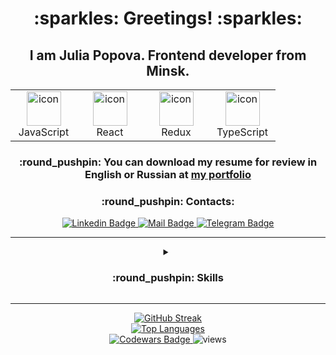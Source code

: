 <div align="center">
<h1> :sparkles: Greetings! :sparkles: </h1>
<h2> I am Julia Popova. Frontend developer from Minsk.</h2>
    <table align="center">
     <tbody>
         <tr>
     <td align="center" width="90">
      <a target="_blank" rel="noopener noreferrer nofollow" href="https://techstack-generator.vercel.app/js-icon.svg"><img src="https://techstack-generator.vercel.app/js-icon.svg" alt="icon" width="55" height="55" data-canonical-src="https://techstack-generator.vercel.app/ts-icon.svg" style="max-width: 100%;"></a>
      <br>JavaScript
    </td>    
    <td align="center" width="90">
      <a target="_blank" rel="noopener noreferrer nofollow" href="https://camo.githubusercontent.com/48a026f4399514afed27e76efb9f48e139a0ba4b613d933a8c7a094dc1da475c/68747470733a2f2f74656368737461636b2d67656e657261746f722e76657263656c2e6170702f72656163742d69636f6e2e737667"> 
           <img src="https://camo.githubusercontent.com/48a026f4399514afed27e76efb9f48e139a0ba4b613d933a8c7a094dc1da475c/68747470733a2f2f74656368737461636b2d67656e657261746f722e76657263656c2e6170702f72656163742d69636f6e2e737667" alt="icon" width="55" height="55" data-canonical-src="https://techstack-generator.vercel.app/react-icon.svg" style="max-width: 100%;"></a>
      <br>React
    </td>
    <td align="center" width="90">
      <a target="_blank" rel="noopener noreferrer nofollow" href="https://camo.githubusercontent.com/f11e1481e5e3499035c7d93b1c29b4ae58c79a188807c27fefb457ffd3ff8963/68747470733a2f2f74656368737461636b2d67656e657261746f722e76657263656c2e6170702f72656475782d69636f6e2e737667">
           <img src="https://camo.githubusercontent.com/f11e1481e5e3499035c7d93b1c29b4ae58c79a188807c27fefb457ffd3ff8963/68747470733a2f2f74656368737461636b2d67656e657261746f722e76657263656c2e6170702f72656475782d69636f6e2e737667" alt="icon" width="55" height="55" data-canonical-src="https://techstack-generator.vercel.app/redux-icon.svg" style="max-width: 100%;"></a>
      <br>Redux
    </td>
    <td align="center" width="90">
      <a target="_blank" rel="noopener noreferrer nofollow" href="https://camo.githubusercontent.com/b8dc7de058b6dca715cef009bc63e74b49f0747d6252cff3da6e7289bf8774d1/68747470733a2f2f74656368737461636b2d67656e657261746f722e76657263656c2e6170702f74732d69636f6e2e737667"><img src="https://camo.githubusercontent.com/b8dc7de058b6dca715cef009bc63e74b49f0747d6252cff3da6e7289bf8774d1/68747470733a2f2f74656368737461636b2d67656e657261746f722e76657263656c2e6170702f74732d69636f6e2e737667" alt="icon" width="55" height="55" data-canonical-src="https://techstack-generator.vercel.app/ts-icon.svg" style="max-width: 100%;"></a>
      <br>TypeScript
    </td>       
         </tr>
     </tbody>
    </table>
     <h3 style="vertical-align: middle;"> :round_pushpin: You can download my resume for review in English or Russian at <a href="https://veluat.github.io/portfolio" target="_blank">my portfolio</a></h3>
<h3> :round_pushpin: Contacts: </h3>
<a href="https://www.linkedin.com/in/julia-popova-developer/" target="_blank">
    <img src="https://img.shields.io/badge/LinkedIn-0A66C2.svg?style=for-the-badge&amp;logo=LinkedIn&amp;logoColor=white"  alt="Linkedin Badge" style="max-width: 100%;">
  </a>
    <a href="mailto:j.popova.dev@gmail.com">
   <img src="https://img.shields.io/badge/Gmail-EA4335.svg?style=for-the-badge&amp;logo=Gmail&amp;logoColor=white" alt="Mail Badge" style="max-width: 100%;">
   </a>
    <a href="https://t.me/veluat" target="_blank">
  <img src="https://img.shields.io/badge/Telegram-26A5E4.svg?style=for-the-badge&amp;logo=Telegram&amp;logoColor=white" alt="Telegram Badge" style="max-width: 100%;">
</a>  
    <hr/>
    <details>
  <summary><h3> :round_pushpin: Skills</h3></summary>
<img src="https://img.shields.io/badge/javascript-%23F7DF1E.svg?style=for-the-badge&logo=javascript&logoColor=%23323330" alt="JavaScript Badge">
<img src="https://img.shields.io/badge/typescript-%23007ACC.svg?style=for-the-badge&logo=typescript&logoColor=white" alt="TypeScript Badge">
<img src="https://img.shields.io/badge/react-%2320232a.svg?style=for-the-badge&logo=react&logoColor=%2361DAFB" alt="React Badge">
<img src="https://img.shields.io/badge/React_Router-CA4245?style=for-the-badge&logo=react-router&logoColor=white" alt="React Router Badge">
<img src="https://img.shields.io/badge/React_Query-FF4154?style=for-the-badge&logo=ReactQuery&logoColor=white" alt="React Query Badge">
<img src="https://img.shields.io/badge/redux-%23593d88.svg?style=for-the-badge&logo=redux&logoColor=white" alt="Redux Badge">
<img src="https://img.shields.io/badge/redux_toolkit-%23593d88.svg?style=for-the-badge&logo=redux&logoColor=white" alt="Redux Toolkit Badge">
<img src="https://img.shields.io/badge/Redux%20saga-%23593d88?style=for-the-badge&logo=redux%20saga&logoColor=white" alt="Redux Saga Badge">
<img src="https://img.shields.io/badge/React%20Hook%20Form-%23EC5990.svg?style=for-the-badge&logo=reacthookform&logoColor=white" alt="React Hook Form Badge">
<img src="https://img.shields.io/badge/Formik/Yup-black?style=for-the-badge&amp;logo=formik&amp;logoColor=white" alt="Formik Badge">
<img src="https://img.shields.io/badge/node.js-6DA55F?style=for-the-badge&logo=node.js&logoColor=white" alt="Node.js Badge">
<img src="https://img.shields.io/badge/Axios-5A29E4.svg?style=for-the-badge&amp;logo=Axios&amp;logoColor=white" alt="Axios Badge">
<img src="https://img.shields.io/badge/Postman-FF6C37?style=for-the-badge&logo=Postman&logoColor=white" alt="Postman Badge">
<img src="https://img.shields.io/badge/-Swagger-%23Clojure?style=for-the-badge&logo=swagger&logoColor=white" alt="Swagger Badge">
<img src="https://img.shields.io/badge/-jest-%23C21325?style=for-the-badge&logo=jest&logoColor=white" alt="Jest Badge">
<img src="https://img.shields.io/badge/-Storybook-FF4785?style=for-the-badge&logo=storybook&logoColor=white" alt="Storybook Badge">
<img src="https://img.shields.io/badge/prettier-1A2C34?style=for-the-badge&amp;logo=prettier&amp;logoColor=F7BA3E" alt="Prettier Badge">
<img src="https://img.shields.io/badge/eslint-3A33D1?style=for-the-badge&logo=eslint&logoColor=white" alt="ESLint Badge">
<img src="https://img.shields.io/badge/git-%23F05033.svg?style=for-the-badge&logo=git&logoColor=white" alt="Git">
<img src="https://img.shields.io/badge/Lodash-3492FF?style=for-the-badge&logo=lodash&logoColor=white"" alt="Lodash Badge">
<img src="https://img.shields.io/badge/html5-%23E34F26.svg?style=for-the-badge&logo=html5&logoColor=white" alt="HTML5 Badge">
<img src="https://img.shields.io/badge/css3-%231572B6.svg?style=for-the-badge&logo=css3&logoColor=white" alt="CSS3 Badge">
<img src="https://img.shields.io/badge/SASS-hotpink.svg?style=for-the-badge&logo=SASS&logoColor=white" alt="SASS Badge">
<img src="https://img.shields.io/badge/styled--components-DB7093?style=for-the-badge&logo=styled-components&logoColor=white" alt="Styled Components Badge">
<img src="https://img.shields.io/badge/Material%20UI-007FFF?style=for-the-badge&logo=mui&logoColor=white" alt="MUI Badge">
<img src="https://img.shields.io/badge/radix%20ui-161618.svg?style=for-the-badge&logo=radix-ui&logoColor=white" alt="Radix UI Badge">
<img src="https://img.shields.io/badge/Ant%20Design-1890FF?style=for-the-badge&logo=antdesign&logoColor=white" alt="Ant Design Badge">
<img src="https://img.shields.io/badge/Bootstrap-563D7C?style=for-the-badge&logo=bootstrap&logoColor=white" alt="Bootstrap Badge">
<img src="https://img.shields.io/badge/figma-%23F24E1E.svg?style=for-the-badge&logo=figma&logoColor=white" alt="Figma">
<img src="https://img.shields.io/badge/webstorm-143?style=for-the-badge&logo=webstorm&logoColor=white&color=black" alt="WebStorm">
<img src="https://img.shields.io/badge/Visual_Studio_Code-0078D4?style=for-the-badge&logo=visual%20studio%20code&logoColor=white" alt="Visual Studio Code">
<img src="https://img.shields.io/badge/Netlify-00C7B7?style=for-the-badge&logo=netlify&logoColor=white" alt="Netlify">
<img src="https://img.shields.io/badge/vercel-%23000000.svg?style=for-the-badge&logo=vercel&logoColor=white" alt="Vercel">
<img src="https://img.shields.io/badge/heroku-%23430098.svg?style=for-the-badge&logo=heroku&logoColor=white" alt="Heroku">
<img src="https://img.shields.io/badge/github%20pages-121013?style=for-the-badge&logo=github&logoColor=white alt="Github Page">
<img src="https://img.shields.io/badge/Vite-B73BFE?style=for-the-badge&logo=vite&logoColor=FFD62E" alt="Vite">
<img src="https://img.shields.io/badge/pnpm-%234a4a4a.svg?style=for-the-badge&logo=pnpm&logoColor=f69220" alt="PNPM">
<img src="https://img.shields.io/badge/NPM-%23CB3837.svg?style=for-the-badge&logo=npm&logoColor=white" alt="NPM">
<img src="https://img.shields.io/badge/yarn-%232C8EBB.svg?style=for-the-badge&logo=yarn&logoColor=white" alt="Yarn">
<img src="https://img.shields.io/badge/chatGPT-74aa9c?style=for-the-badge&logo=openai&logoColor=white" alt="ChatGPT">
    </details>
<hr/>
    <a href="https://git.io/streak-stats">
  <img src="https://github-readme-streak-stats.herokuapp.com/?user={veluat}" alt="GitHub Streak">
</a> <br/>
    <a href="https://github.com/veluat/github-readme-stats">
  <img src="https://github-readme-stats.vercel.app/api/top-langs/?username=veluat&layout=compact" alt="Top Languages">
</a>
    <br/>
<a href="https://www.codewars.com/users/veluat" target="_blank">
  <img src="https://www.codewars.com/users/veluat/badges/micro" alt="Codewars Badge">
</a>
    <img src="https://komarev.com/ghpvc/?username=veluat" alt="views"></div>





 
